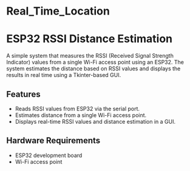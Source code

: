 # Real_Time_Location
# ESP32 RSSI Distance Estimation

A simple system that measures the RSSI (Received Signal Strength Indicator) values from a single Wi-Fi access point using an ESP32. The system estimates the distance based on RSSI values and displays the results in real time using a Tkinter-based GUI.

## Features
- Reads RSSI values from ESP32 via the serial port.
- Estimates distance from a single Wi-Fi access point.
- Displays real-time RSSI values and distance estimation in a GUI.

## Hardware Requirements
- ESP32 development board
- Wi-Fi access point
